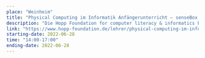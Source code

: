 ```yaml
---
place: "Weinheim"
title: "Physical Computing im Informatik Anfängerunterricht – senseBox Grundlagenworkshop"
description: "Die Hopp Foundation for computer literacy & informatics bietet kostenlose senseBox Fortbildungen zu den Themen Physical Computing, IoT, Luftqualitätsmessung, Smart Cities, Citizen Science und Digital Farming an."
link: "https://www.hopp-foundation.de/lehrer/physical-computing-im-informatik-anfaengerunterricht-sensebox-grundlagenworkshop/"
starting-date: 2022-06-28
time: "14:00-17:00"
ending-date: 2022-06-28
---
```

